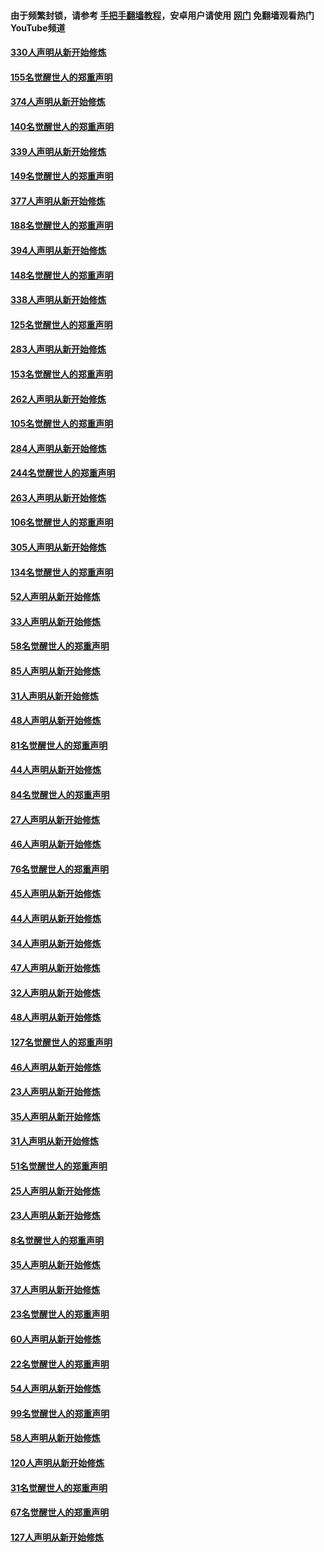 #### 由于频繁封锁，请参考 [手把手翻墙教程](https://github.com/gfw-breaker/guides/wiki/)，安卓用户请使用 [网门](https://github.com/gfw-breaker/nogfw/blob/master/dl.md?t=05311500) 免翻墙观看热门YouTube频道 

#### [330人声明从新开始修炼](../pages/91/426139.md?t=05311500) 

#### [155名觉醒世人的郑重声明](../pages/91/426138.md?t=05311500) 

#### [374人声明从新开始修炼](../pages/91/425811.md?t=05311500) 

#### [140名觉醒世人的郑重声明](../pages/91/425810.md?t=05311500) 

#### [339人声明从新开始修炼](../pages/91/425690.md?t=05311500) 

#### [149名觉醒世人的郑重声明](../pages/91/425689.md?t=05311500) 

#### [377人声明从新开始修炼](../pages/91/424867.md?t=05311500) 

#### [188名觉醒世人的郑重声明](../pages/91/424866.md?t=05311500) 

#### [394人声明从新开始修炼](../pages/91/423914.md?t=05311500) 

#### [148名觉醒世人的郑重声明](../pages/91/423913.md?t=05311500) 

#### [338人声明从新开始修炼](../pages/91/423540.md?t=05311500) 

#### [125名觉醒世人的郑重声明](../pages/91/423539.md?t=05311500) 

#### [283人声明从新开始修炼](../pages/91/423296.md?t=05311500) 

#### [153名觉醒世人的郑重声明](../pages/91/423295.md?t=05311500) 

#### [262人声明从新开始修炼](../pages/91/423004.md?t=05311500) 

#### [105名觉醒世人的郑重声明](../pages/91/423003.md?t=05311500) 

#### [284人声明从新开始修炼](../pages/91/422707.md?t=05311500) 

#### [244名觉醒世人的郑重声明](../pages/91/422706.md?t=05311500) 

#### [263人声明从新开始修炼](../pages/91/422553.md?t=05311500) 

#### [106名觉醒世人的郑重声明](../pages/91/422552.md?t=05311500) 

#### [305人声明从新开始修炼](../pages/91/422153.md?t=05311500) 

#### [134名觉醒世人的郑重声明](../pages/91/422152.md?t=05311500) 

#### [52人声明从新开始修炼](../pages/91/421846.md?t=05311500) 

#### [33人声明从新开始修炼](../pages/91/421804.md?t=05311500) 

#### [58名觉醒世人的郑重声明](../pages/91/421845.md?t=05311500) 

#### [85人声明从新开始修炼](../pages/91/421769.md?t=05311500) 

#### [31人声明从新开始修炼](../pages/91/421763.md?t=05311500) 

#### [48人声明从新开始修炼](../pages/91/421605.md?t=05311500) 

#### [81名觉醒世人的郑重声明](../pages/91/421656.md?t=05311500) 

#### [44人声明从新开始修炼](../pages/91/421544.md?t=05311500) 

#### [84名觉醒世人的郑重声明](../pages/91/421543.md?t=05311500) 

#### [27人声明从新开始修炼](../pages/91/421465.md?t=05311500) 

#### [46人声明从新开始修炼](../pages/91/421454.md?t=05311500) 

#### [76名觉醒世人的郑重声明](../pages/91/421453.md?t=05311500) 

#### [45人声明从新开始修炼](../pages/91/421452.md?t=05311500) 

#### [44人声明从新开始修炼](../pages/91/421422.md?t=05311500) 

#### [34人声明从新开始修炼](../pages/91/421322.md?t=05311500) 

#### [47人声明从新开始修炼](../pages/91/421264.md?t=05311500) 

#### [32人声明从新开始修炼](../pages/91/421225.md?t=05311500) 

#### [48人声明从新开始修炼](../pages/91/421202.md?t=05311500) 

#### [127名觉醒世人的郑重声明](../pages/91/421224.md?t=05311500) 

#### [46人声明从新开始修炼](../pages/91/421203.md?t=05311500) 

#### [23人声明从新开始修炼](../pages/91/421138.md?t=05311500) 

#### [35人声明从新开始修炼](../pages/91/421122.md?t=05311500) 

#### [31人声明从新开始修炼](../pages/91/421081.md?t=05311500) 

#### [51名觉醒世人的郑重声明](../pages/91/421080.md?t=05311500) 

#### [25人声明从新开始修炼](../pages/91/421020.md?t=05311500) 

#### [23人声明从新开始修炼](../pages/91/420884.md?t=05311500) 

#### [8名觉醒世人的郑重声明](../pages/91/420883.md?t=05311500) 

#### [35人声明从新开始修炼](../pages/91/420809.md?t=05311500) 

#### [37人声明从新开始修炼](../pages/91/420766.md?t=05311500) 

#### [23名觉醒世人的郑重声明](../pages/91/420765.md?t=05311500) 

#### [60人声明从新开始修炼](../pages/91/420727.md?t=05311500) 

#### [22名觉醒世人的郑重声明](../pages/91/420726.md?t=05311500) 

#### [54人声明从新开始修炼](../pages/91/420529.md?t=05311500) 

#### [99名觉醒世人的郑重声明](../pages/91/420528.md?t=05311500) 

#### [58人声明从新开始修炼](../pages/91/420198.md?t=05311500) 

#### [120人声明从新开始修炼](../pages/91/420141.md?t=05311500) 

#### [31名觉醒世人的郑重声明](../pages/91/420197.md?t=05311500) 

#### [67名觉醒世人的郑重声明](../pages/91/420140.md?t=05311500) 

#### [127人声明从新开始修炼](../pages/91/420082.md?t=05311500) 

